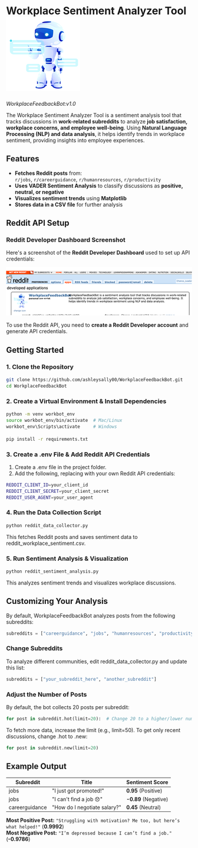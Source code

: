
# Workplace Sentiment Analyzer Tool ![Bot Logo](https://raw.githubusercontent.com/ashleysally00/WorkplaceFeedbackBot/main/workplacebot300dpi.png)


*WorkplaceFeedbackBot:v1.0* 

The Workplace Sentiment Analyzer Tool is a sentiment analysis tool that tracks discussions in **work-related subreddits** to analyze **job satisfaction, workplace concerns, and employee well-being**. Using **Natural Language Processing (NLP) and data analysis**, it helps identify trends in workplace sentiment, providing insights into employee experiences.


## Features

- **Fetches Reddit posts** from:  
  `r/jobs`, `r/careerguidance`, `r/humanresources`, `r/productivity`
- **Uses VADER Sentiment Analysis** to classify discussions as **positive, neutral, or negative**  
- **Visualizes sentiment trends** using **Matplotlib**  
- **Stores data in a CSV file** for further analysis  


## Reddit API Setup

### Reddit Developer Dashboard Screenshot

Here's a screenshot of the **Reddit Developer Dashboard** used to set up API credentials:

<img src="https://raw.githubusercontent.com/ashleysally00/WorkplaceFeedbackBot/main/red.png" width="580">

To use the Reddit API, you need to **create a Reddit Developer account** and generate API credentials.

## Getting Started

### 1. Clone the Repository

```sh
git clone https://github.com/ashleysally00/WorkplaceFeedbackBot.git
cd WorkplaceFeedbackBot
```

### 2. Create a Virtual Environment & Install Dependencies

```sh
python -m venv workbot_env
source workbot_env/bin/activate  # Mac/Linux
workbot_env\Scripts\activate     # Windows

pip install -r requirements.txt
```

### 3. Create a .env File & Add Reddit API Credentials

1. Create a .env file in the project folder.
2. Add the following, replacing with your own Reddit API credentials:

```sh
REDDIT_CLIENT_ID=your_client_id
REDDIT_CLIENT_SECRET=your_client_secret
REDDIT_USER_AGENT=your_user_agent
```

### 4. Run the Data Collection Script

```sh
python reddit_data_collector.py
```

This fetches Reddit posts and saves sentiment data to reddit_workplace_sentiment.csv.

### 5. Run Sentiment Analysis & Visualization

```sh
python reddit_sentiment_analysis.py
```

This analyzes sentiment trends and visualizes workplace discussions.

## Customizing Your Analysis

By default, WorkplaceFeedbackBot analyzes posts from the following subreddits:
```python
subreddits = ["careerguidance", "jobs", "humanresources", "productivity"]
```

### Change Subreddits
To analyze different communities, edit reddit_data_collector.py and update this list:

```python
subreddits = ["your_subreddit_here", "another_subreddit"]
```

### Adjust the Number of Posts
By default, the bot collects 20 posts per subreddit:

```python
for post in subreddit.hot(limit=20):  # Change 20 to a higher/lower number
```

To fetch more data, increase the limit (e.g., limit=50).
To get only recent discussions, change .hot to .new:

```python
for post in subreddit.new(limit=20)
```


## Example Output

| Subreddit       | Title                                        | Sentiment Score       |
|----------------|--------------------------------------------|----------------------|
| jobs          | "I just got promoted!"                      | **0.95** (Positive)  |
| jobs          | "I can't find a job 😞"                    | **-0.89** (Negative) |
| careerguidance | "How do I negotiate salary?"               | **0.45** (Neutral)   |

**Most Positive Post:** `"Struggling with motivation? Me too, but here’s what helped!"` (**0.9992**)  
**Most Negative Post:** `"I’m depressed because I can’t find a job."` (**-0.9786**)  


